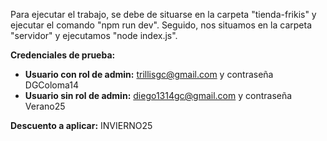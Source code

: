 Para ejecutar el trabajo, se debe de situarse en la carpeta "tienda-frikis" y ejecutar el comando "npm run dev".
Seguido, nos situamos en la carpeta "servidor" y ejecutamos "node index.js".

**Credenciales de prueba:**

* **Usuario con rol de admin:** trillisgc@gmail.com y contraseña DGColoma14
* **Usuario sin rol de admin:** diego1314gc@gmail.com y contraseña Verano25

**Descuento a aplicar:** INVIERNO25

